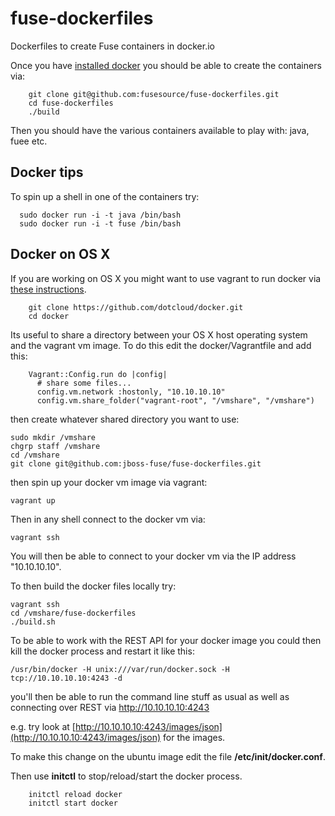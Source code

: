 fuse-dockerfiles
================

Dockerfiles to create Fuse containers in docker.io

Once you have [installed docker](https://www.docker.io/gettingstarted/#h_installation) you should be able to create the containers via:

		git clone git@github.com:fusesource/fuse-dockerfiles.git
		cd fuse-dockerfiles
		./build

Then you should have the various containers available to play with: java, fuee etc.

		
Docker tips
-----------

To spin up a shell in one of the containers try:

	  sudo docker run -i -t java /bin/bash
	  sudo docker run -i -t fuse /bin/bash
		
Docker on OS X
--------------

If you are working on OS X you might want to use vagrant to run docker via [these instructions](http://docs.docker.io/en/latest/installation/vagrant/).

		git clone https://github.com/dotcloud/docker.git
		cd docker

Its useful to share a directory between your OS X host operating system and the vagrant vm image. To do this edit the docker/Vagrantfile and add this:


		Vagrant::Config.run do |config|
		  # share some files...
		  config.vm.network :hostonly, "10.10.10.10"
		  config.vm.share_folder("vagrant-root", "/vmshare", "/vmshare")

then create whatever shared directory you want to use:

    sudo mkdir /vmshare
    chgrp staff /vmshare
    cd /vmshare
    git clone git@github.com:jboss-fuse/fuse-dockerfiles.git

then spin up your docker vm image via vagrant:	

    vagrant up

Then in any shell connect to the docker vm via:

    vagrant ssh

You will then be able to connect to your docker vm via the IP address "10.10.10.10".

To then build the docker files locally try:

    vagrant ssh
    cd /vmshare/fuse-dockerfiles
    ./build.sh

To be able to work with the REST API for your docker image you could then kill the docker process and restart it like this:

    /usr/bin/docker -H unix:///var/run/docker.sock -H tcp://10.10.10.10:4243 -d
		
you'll then be able to run the command line stuff as usual as well as connecting over REST via http://10.10.10.10:4243 

e.g. try look at [http://10.10.10.10:4243/images/json](http://10.10.10.10:4243/images/json) for the images.

To make this change on the ubuntu image edit the file **/etc/init/docker.conf**. 

Then use **initctl** to stop/reload/start the docker process.

		initctl reload docker
		initctl start docker


	
			
